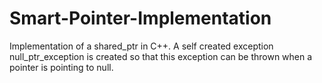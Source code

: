 # Smart-Pointer-Implementation
Implementation of a shared_ptr in C++. A self created exception null_ptr_exception is created so that this exception can be thrown
when a pointer is pointing to null. 
